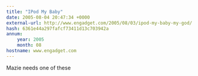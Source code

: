 ```yaml
---
title: "IPod My Baby"
date: 2005-08-04 20:47:34 +0000
external-url: http://www.engadget.com/2005/08/03/ipod-my-baby-my-god/
hash: 6361e44a297fafcf73411d13c703942a
annum:
    year: 2005
    month: 08
hostname: www.engadget.com
---
```


Mazie needs one of these

<blockquote>

</blockquote>

